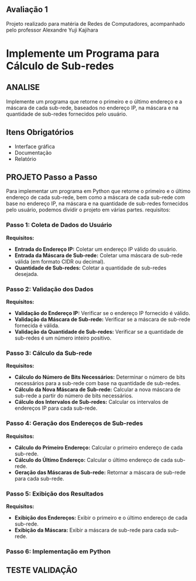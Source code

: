 ## Avaliação 1

Projeto realizado para matéria de Redes de Computadores, 
acompanhado pelo professor Alexandre Yuji Kajihara

# Implemente um Programa para Cálculo de Sub-redes

## ANALISE

Implemente um programa que retorne o primeiro e o último endereço e a máscara de cada sub-rede, baseados no endereço IP, na máscara e na quantidade de sub-redes fornecidos pelo usuário.

## Itens Obrigatórios

- Interface gráfica
- Documentação
- Relatório

## PROJETO Passo a Passo 

Para implementar um programa em Python que retorne o primeiro e o último endereço de cada sub-rede, bem como a máscara de cada sub-rede com base no endereço IP, na máscara e na quantidade de sub-redes fornecidos pelo usuário, podemos dividir o projeto em várias partes. requisitos:

### Passo 1: Coleta de Dados do Usuário

**Requisitos:**

- **Entrada do Endereço IP:** Coletar um endereço IP válido do usuário.
- **Entrada da Máscara de Sub-rede:** Coletar uma máscara de sub-rede válida (em formato CIDR ou decimal).
- **Quantidade de Sub-redes:** Coletar a quantidade de sub-redes desejada.

### Passo 2: Validação dos Dados

**Requisitos:**

- **Validação do Endereço IP:** Verificar se o endereço IP fornecido é válido.
- **Validação da Máscara de Sub-rede:** Verificar se a máscara de sub-rede fornecida é válida.
- **Validação da Quantidade de Sub-redes:** Verificar se a quantidade de sub-redes é um número inteiro positivo.

### Passo 3: Cálculo da Sub-rede

**Requisitos:**

- **Cálculo do Número de Bits Necessários:** Determinar o número de bits necessários para a sub-rede com base na quantidade de sub-redes.
- **Cálculo da Nova Máscara de Sub-rede:** Calcular a nova máscara de sub-rede a partir do número de bits necessários.
- **Cálculo dos Intervalos de Sub-redes:** Calcular os intervalos de endereços IP para cada sub-rede.

### Passo 4: Geração dos Endereços de Sub-redes

**Requisitos:**

- **Cálculo do Primeiro Endereço:** Calcular o primeiro endereço de cada sub-rede.
- **Cálculo do Último Endereço:** Calcular o último endereço de cada sub-rede.
- **Geração das Máscaras de Sub-rede:** Retornar a máscara de sub-rede para cada sub-rede.

### Passo 5: Exibição dos Resultados

**Requisitos:**

- **Exibição dos Endereços:** Exibir o primeiro e o último endereço de cada sub-rede.
- **Exibição da Máscara:** Exibir a máscara de sub-rede para cada sub-rede.

### Passo 6: Implementação em Python

## TESTE VALIDAÇÃO 
